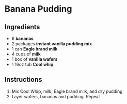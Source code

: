 # Banana Pudding

## Ingredients

* 8 **bananas**
* 2 packages **instant vanilla pudding mix**
* 1 can **Eagle brand milk**
* 4 cups of **milk**
* 1 box of **vanilla wafers**
* 1 16oz tub **Cool whip**

## Instructions

1. Mix Cool Whip, milk, Eagle brand milk, and dry pudding
2. Layer wafers, bananas and pudding. Repeat
